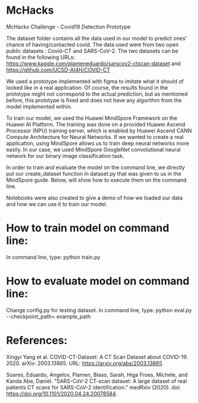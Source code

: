 # McHacks
McHacks Challenge - Covid19 Detection Prototype



The dataset folder contains all the data used in our model to predict ones' chance of having/contacted covid. The data used were from two open public datasets : Covid-CT and SARS-CoV-2. The two datasets can be found in the following URLs: https://www.kaggle.com/plameneduardo/sarscov2-ctscan-dataset and https://github.com/UCSD-AI4H/COVID-CT

We used a prototype implemented with figma to imitate what it should of looked like in a real application.
Of course, the results found in the prototype might not correspond to the actual prediction, but as mentioned before, 
this prototype is fixed and does not have any algorithm from the model implemented within. 

To train our model, we used the Huawei MindSpore Framework on the Huawei AI Platform. The training was done on a provided Huawei Ascend Processor (NPU) training server, which is enabled by Huawei Ascend CANN Compute Architecture for Neural Networks. If we wanted to create a real application, using MindSpore allows us to train deep neural networks more easily. In our case, we used MindSpore GoogleNet convolutional neural network for our binary image classification task.

In order to train and evaluate the model on the command line, we directly put our create_dataset function in dataset.py that was given to us in the MindSpore guide. Below, will show how to execute them on the command line.

Notebooks were also created to give a demo of how we loaded our data and how we can use it to train our model.

# How to train model on command line:
In command line, type: python train.py

# How to evaluate model on command line:
Change config.py for testing dataset.
In command line, type: python eval.py --checkpoint_path= example_path


# References:
Xingyi Yang et al. COVID-CT-Dataset: A CT Scan Dataset about COVID-19. 2020. arXiv: 2003.13865. URL: https://arxiv.org/abs/2003.13865

Soares, Eduardo, Angelov, Plamen, Biaso, Sarah, Higa Froes, Michele, and Kanda Abe, Daniel. "SARS-CoV-2 CT-scan dataset: A large dataset of real patients CT scans for SARS-CoV-2 identification." medRxiv (2020). doi: https://doi.org/10.1101/2020.04.24.20078584.
